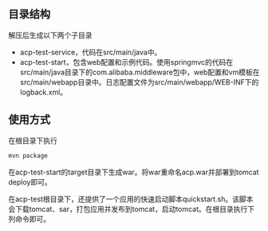 
## 目录结构
解压后生成以下两个子目录

* acp-test-service，代码在src/main/java中。
* acp-test-start，包含web配置和示例代码。使用springmvc的代码在src/main/java目录下的com.alibaba.middleware包中，web配置和vm模板在src/main/webapp目录中。日志配置文件为src/main/webapp/WEB-INF下的logback.xml。

## 使用方式
在根目录下执行

```sh
mvn package
```

在acp-test-start的target目录下生成war。将war重命名acp.war并部署到tomcat deploy即可。

在acp-test根目录下，还提供了一个应用的快速启动脚本quickstart.sh。该脚本会下载tomcat、sar，打包应用并发布到tomcat，启动tomcat。在根目录执行下列命令即可。

